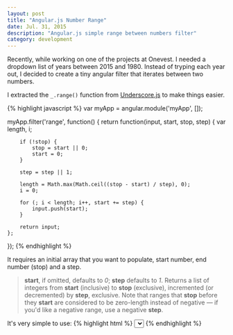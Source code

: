 ```yaml
---
layout: post
title: "Angular.js Number Range"
date: Jul. 31, 2015
description: "Angular.js simple range between numbers filter"
category: development
---
```


Recently, while working on one of the projects at Onevest. I needed a dropdown list of years between 2015 and 1980. Instead of tryping each year out, I decided to create a tiny angular filter that iterates between two numbers.
<!--break-->
I extracted the `_.range()` function from [Underscore.js](http://underscorejs.org/#range) to make things easier.

{% highlight javascript %}
var myApp = angular.module('myApp', []);

myApp.filter('range', function() {
    return function(input, start, stop, step) {
        var length, i;

        if (!stop) {
            stop = start || 0;
            start = 0;
        }

        step = step || 1;

        length = Math.max(Math.ceil((stop - start) / step), 0);
        i = 0;

        for (; i < length; i++, start += step) {
            input.push(start);
        }

        return input;
    };
});
{% endhighlight %}

It requires an initial array that you want to populate, start number, end number (stop) and a step.

> **start**, if omitted, defaults to *0*; **step** defaults to *1*. Returns a list of integers from **start** (inclusive) to **stop** (exclusive), incremented (or decremented) by **step**, exclusive. Note that ranges that **stop** before they **start** are considered to be zero-length instead of negative — if you'd like a negative range, use a negative **step**.

It's very simple to use:
{% highlight html %}
<select ng-model="year" ng-options="y as y for y in [] | range:2015:1980:-1"></select>
{% endhighlight %}
